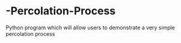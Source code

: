 # -Percolation-Process
Python program which will allow users to demonstrate a very simple percolation process

